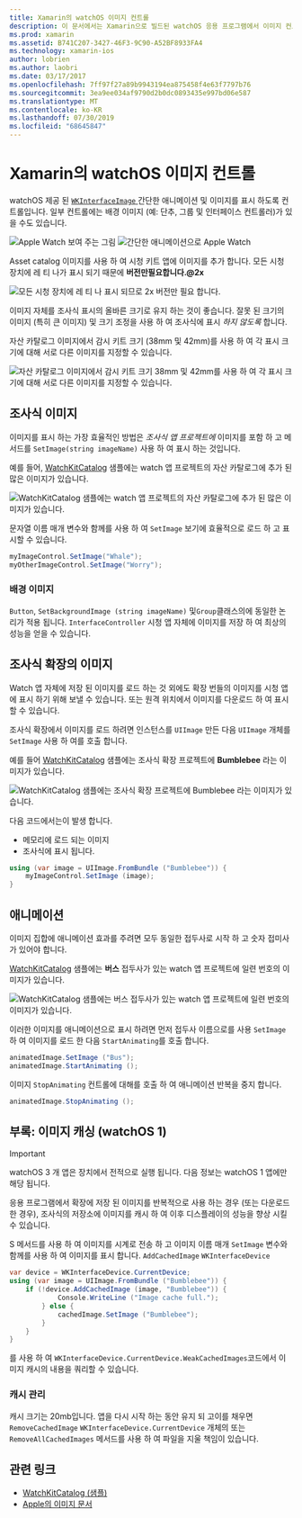 ```yaml
---
title: Xamarin의 watchOS 이미지 컨트롤
description: 이 문서에서는 Xamarin으로 빌드된 watchOS 응용 프로그램에서 이미지 컨트롤을 사용 하는 방법을 설명 합니다. WKInterfaceImage 컨트롤, SetImage 메서드, 조사식 확장에 이미지 추가, 애니메이션 등에 대해 설명 합니다.
ms.prod: xamarin
ms.assetid: B741C207-3427-46F3-9C90-A52BF8933FA4
ms.technology: xamarin-ios
author: lobrien
ms.author: laobri
ms.date: 03/17/2017
ms.openlocfilehash: 7ff97f27a89b9943194ea875458f4e63f7797b76
ms.sourcegitcommit: 3ea9ee034af9790d2b0dc0893435e997bd06e587
ms.translationtype: MT
ms.contentlocale: ko-KR
ms.lasthandoff: 07/30/2019
ms.locfileid: "68645847"
---
```

# <a name="watchos-image-controls-in-xamarin"></a>Xamarin의 watchOS 이미지 컨트롤

watchOS 제공 된 [`WKInterfaceImage` ](xref:WatchKit.WKInterfaceImage) 간단한 애니메이션 및 이미지를 표시 하도록 컨트롤입니다. 일부 컨트롤에는 배경 이미지 (예: 단추, 그룹 및 인터페이스 컨트롤러)가 있을 수도 있습니다.

![](image-images/image-walkway.png "Apple Watch 보여 주는 그림") ![](image-images/image-animation.png "간단한 애니메이션으로 Apple Watch")
<!-- watch image courtesy of http://infinitapps.com/bezel/ -->

Asset catalog 이미지를 사용 하 여 시청 키트 앱에 이미지를 추가 합니다.
모든 시청 장치에 레 티 나가 표시 되기 때문에 **버전만필요합니다.@2x**

![](image-images/asset-universal-sml.png "모든 시청 장치에 레 티 나 표시 되므로 2x 버전만 필요 합니다.")

이미지 자체를 조사식 표시의 올바른 크기로 유지 하는 것이 좋습니다. 잘못 된 크기의 이미지 (특히 큰 이미지) 및 크기 조정을 사용 하 여 조사식에 표시 *하지 않도록* 합니다.

자산 카탈로그 이미지에서 감시 키트 크기 (38mm 및 42mm)를 사용 하 여 각 표시 크기에 대해 서로 다른 이미지를 지정할 수 있습니다.

![](image-images/asset-watch-sml.png "자산 카탈로그 이미지에서 감시 키트 크기 38mm 및 42mm를 사용 하 여 각 표시 크기에 대해 서로 다른 이미지를 지정할 수 있습니다.")


## <a name="images-on-the-watch"></a>조사식 이미지

이미지를 표시 하는 가장 효율적인 방법은 *조사식 앱 프로젝트에* 이미지를 포함 하 고 메서드를 `SetImage(string imageName)` 사용 하 여 표시 하는 것입니다.

예를 들어, [WatchKitCatalog](https://docs.microsoft.com/samples/xamarin/ios-samples/watchos-watchkitcatalog/) 샘플에는 watch 앱 프로젝트의 자산 카탈로그에 추가 된 많은 이미지가 있습니다.

![](image-images/asset-whale-sml.png "WatchKitCatalog 샘플에는 watch 앱 프로젝트의 자산 카탈로그에 추가 된 많은 이미지가 있습니다.")

문자열 이름 매개 변수와 함께를 사용 하 여 `SetImage` 보기에 효율적으로 로드 하 고 표시할 수 있습니다.

```csharp
myImageControl.SetImage("Whale");
myOtherImageControl.SetImage("Worry");
```

### <a name="background-images"></a>배경 이미지

`Button`, `SetBackgroundImage (string imageName)` 및`Group`클래스의에 동일한 논리가 적용 됩니다. `InterfaceController` 시청 앱 자체에 이미지를 저장 하 여 최상의 성능을 얻을 수 있습니다.


## <a name="images-in-the-watch-extension"></a>조사식 확장의 이미지

Watch 앱 자체에 저장 된 이미지를 로드 하는 것 외에도 확장 번들의 이미지를 시청 앱에 표시 하기 위해 보낼 수 있습니다. 또는 원격 위치에서 이미지를 다운로드 하 여 표시할 수 있습니다.

조사식 확장에서 이미지를 로드 하려면 인스턴스를 `UIImage` 만든 다음 `UIImage` 개체를 `SetImage` 사용 하 여를 호출 합니다.

예를 들어 [WatchKitCatalog](https://docs.microsoft.com/samples/xamarin/ios-samples/watchos-watchkitcatalog) 샘플에는 조사식 확장 프로젝트에 **Bumblebee** 라는 이미지가 있습니다.

![](image-images/asset-bumblebee-sml.png "WatchKitCatalog 샘플에는 조사식 확장 프로젝트에 Bumblebee 라는 이미지가 있습니다.")

다음 코드에서는이 발생 합니다.

- 메모리에 로드 되는 이미지
- 조사식에 표시 됩니다.

```csharp
using (var image = UIImage.FromBundle ("Bumblebee")) {
    myImageControl.SetImage (image);
}
```


## <a name="animations"></a>애니메이션

이미지 집합에 애니메이션 효과를 주려면 모두 동일한 접두사로 시작 하 고 숫자 접미사가 있어야 합니다.

[WatchKitCatalog](https://docs.microsoft.com/samples/xamarin/ios-samples/watchos-watchkitcatalog) 샘플에는 **버스** 접두사가 있는 watch 앱 프로젝트에 일련 번호의 이미지가 있습니다.

![](image-images/asset-bus-animation-sml.png "WatchKitCatalog 샘플에는 버스 접두사가 있는 watch 앱 프로젝트에 일련 번호의 이미지가 있습니다.")

이러한 이미지를 애니메이션으로 표시 하려면 먼저 접두사 이름으로를 사용 `SetImage` 하 여 이미지를 로드 한 다음 `StartAnimating`를 호출 합니다.

```csharp
animatedImage.SetImage ("Bus");
animatedImage.StartAnimating ();
```

이미지 `StopAnimating` 컨트롤에 대해를 호출 하 여 애니메이션 반복을 중지 합니다.

```csharp
animatedImage.StopAnimating ();
```


<a name="cache" />

## <a name="appendix-caching-images-watchos-1"></a>부록: 이미지 캐싱 (watchOS 1)

> [!IMPORTANT]
> watchOS 3 개 앱은 장치에서 전적으로 실행 됩니다. 다음 정보는 watchOS 1 앱에만 해당 됩니다.

응용 프로그램에서 확장에 저장 된 이미지를 반복적으로 사용 하는 경우 (또는 다운로드 한 경우), 조사식의 저장소에 이미지를 캐시 하 여 이후 디스플레이의 성능을 향상 시킬 수 있습니다.

S 메서드를 사용 하 여 이미지를 시계로 전송 하 고 이미지 이름 매개 `SetImage` 변수와 함께를 사용 하 여 이미지를 표시 합니다. `AddCachedImage` `WKInterfaceDevice`

```csharp
var device = WKInterfaceDevice.CurrentDevice;
using (var image = UIImage.FromBundle ("Bumblebee")) {
    if (!device.AddCachedImage (image, "Bumblebee")) {
            Console.WriteLine ("Image cache full.");
        } else {
            cachedImage.SetImage ("Bumblebee");
        }
    }
}
```

를 사용 하 여 `WKInterfaceDevice.CurrentDevice.WeakCachedImages`코드에서 이미지 캐시의 내용을 쿼리할 수 있습니다.


### <a name="managing-the-cache"></a>캐시 관리

캐시 크기는 20mb입니다. 앱을 다시 시작 하는 동안 유지 되 고이를 채우면 `RemoveCachedImage` `WKInterfaceDevice.CurrentDevice` 개체의 또는 `RemoveAllCachedImages` 메서드를 사용 하 여 파일을 지울 책임이 있습니다.



## <a name="related-links"></a>관련 링크

- [WatchKitCatalog (샘플)](https://docs.microsoft.com/samples/xamarin/ios-samples/watchos-watchkitcatalog)
- [Apple의 이미지 문서](https://developer.apple.com/documentation/watchkit/wkinterfaceimage)
